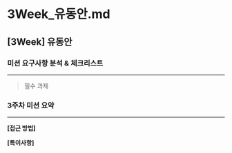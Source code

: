 # 3Week_유동안.md

## [3Week] 유동안

### 미션 요구사항 분석 & 체크리스트

---
>필수 과제


### 3주차 미션 요약

---

**[접근 방법]**



**[특이사항]**



